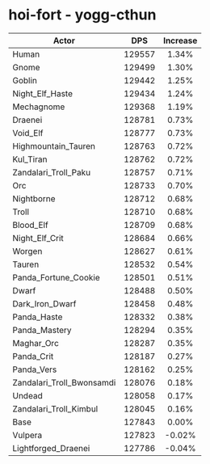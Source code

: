 # hoi-fort - yogg-cthun
| Actor | DPS | Increase |
|---|:---:|:---:|
|Human|129557|1.34%|
|Gnome|129499|1.30%|
|Goblin|129442|1.25%|
|Night_Elf_Haste|129434|1.24%|
|Mechagnome|129368|1.19%|
|Draenei|128781|0.73%|
|Void_Elf|128777|0.73%|
|Highmountain_Tauren|128763|0.72%|
|Kul_Tiran|128762|0.72%|
|Zandalari_Troll_Paku|128757|0.71%|
|Orc|128733|0.70%|
|Nightborne|128712|0.68%|
|Troll|128710|0.68%|
|Blood_Elf|128709|0.68%|
|Night_Elf_Crit|128684|0.66%|
|Worgen|128627|0.61%|
|Tauren|128532|0.54%|
|Panda_Fortune_Cookie|128501|0.51%|
|Dwarf|128488|0.50%|
|Dark_Iron_Dwarf|128458|0.48%|
|Panda_Haste|128332|0.38%|
|Panda_Mastery|128294|0.35%|
|Maghar_Orc|128287|0.35%|
|Panda_Crit|128187|0.27%|
|Panda_Vers|128162|0.25%|
|Zandalari_Troll_Bwonsamdi|128076|0.18%|
|Undead|128058|0.17%|
|Zandalari_Troll_Kimbul|128045|0.16%|
|Base|127843|0.00%|
|Vulpera|127823|-0.02%|
|Lightforged_Draenei|127786|-0.04%|
